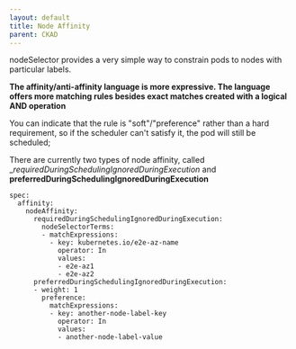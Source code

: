 ```yaml
---
layout: default
title: Node Affinity
parent: CKAD
---
```


nodeSelector provides a very simple way to constrain pods to nodes with particular labels. 

 __The affinity/anti-affinity language is more expressive. The language offers more matching rules besides exact matches created with a logical AND operation__

You can indicate that the rule is "soft"/"preference" rather than a hard requirement, so if the scheduler can't satisfy it, the pod will still be scheduled;

There are currently two types of node affinity, called __requiredDuringSchedulingIgnoredDuringExecution_ and __preferredDuringSchedulingIgnoredDuringExecution__

```
spec:
  affinity:
    nodeAffinity:
      requiredDuringSchedulingIgnoredDuringExecution:
        nodeSelectorTerms:
        - matchExpressions:
          - key: kubernetes.io/e2e-az-name
            operator: In
            values:
            - e2e-az1
            - e2e-az2
      preferredDuringSchedulingIgnoredDuringExecution:
      - weight: 1
        preference:
          matchExpressions:
          - key: another-node-label-key
            operator: In
            values:
            - another-node-label-value

```